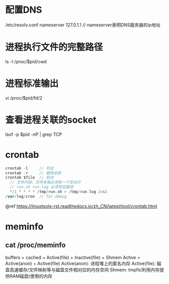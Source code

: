 # 配置DNS
/etc/resolv.conf
nameserver 127.0.1.1  // nameserver表明DNS服务器的ip地址

# 进程执行文件的完整路径
ls -l /proc/$pid/cwd

# 进程标准输出
vi /proc/$pid/fd/2

# 查看进程关联的socket
lsof -p $pid -nP | grep TCP

# crontab
```go
crontab -l     // 列出
crontab -r     // 删除全部
crontab $file  // 启动
  // 文件内容，文件末尾必须有一个空白行
  // run.sh run.log 必须写全路径
  */1 * * * * /tmp/run.sh > /tmp/run.log 2>&1
/var/log/cron  // for debug
```
@ref https://linuxtools-rst.readthedocs.io/zh_CN/latest/tool/crontab.html

# meminfo
cat /proc/meminfo
--
buffers + cached = Active(file) + Inactive(file) + Shmem
Active = Active(anon) + Active(file)
Active(anon): 进程堆上的匿名内存
Active(file): 磁盘高速缓存/文件映射等与磁盘文件相对应的内存空间
Shmem: tmpfs(利用内存提供RAM磁盘)使用的内存